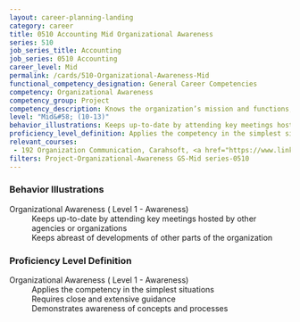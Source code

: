 ```yaml
---
layout: career-planning-landing
category: career
title: 0510 Accounting Mid Organizational Awareness
series: 510
job_series_title: Accounting
job_series: 0510 Accounting
career_level: Mid
permalink: /cards/510-Organizational-Awareness-Mid
functional_competency_designation: General Career Competencies
competency: Organizational Awareness
competency_group: Project
competency_description: Knows the organization’s mission and functions, and how its social, political, and technological systems work and operates effectively within them; this includes the programs, policies, procedures, rules, and regulations of the organization
level: "Mid&#58; (10-13)"
behavior_illustrations: Keeps up-to-date by attending key meetings hosted by other agencies or organizations ? Keeps abreast of developments of other parts of the organization
proficiency_level_definition: Applies the competency in the simplest situations ? Requires close and extensive guidance ? Demonstrates awareness of concepts and processes
relevant_courses: 
 - 192 Organization Communication, Carahsoft, <a href="https://www.linkedin.com/learning/organization-communication">https://www.linkedin.com/learning/organization-communication</a>
filters: Project-Organizational-Awareness GS-Mid series-0510
---
```


<div class="desktop:grid-col-6 margin-y-205">
  <div class="border-top-05 bg-white padding-2 shadow-5 height-full members-hover border-1px border-gray-30 border-top-orange radius-lg">
    <h3>Behavior Illustrations</h3>
    <dl class="text-base"><dt>Organizational Awareness ( Level 1 - Awareness)</dt><dd>Keeps up-to-date by attending key meetings hosted by other agencies or organizations </dd><dd> Keeps abreast of developments of other parts of the organization</dd></dl>
  </div>
</div>
<div class="desktop:grid-col-6 margin-y-205">
  <div class="border-top-05 bg-white padding-2 shadow-5 height-full members-hover border-1px border-gray-30 border-top-orange radius-lg">
    <h3>Proficiency Level Definition</h3>
    <dl class="text-base"><dt>Organizational Awareness ( Level 1 - Awareness)</dt><dd>Applies the competency in the simplest situations </dd><dd> Requires close and extensive guidance </dd><dd> Demonstrates awareness of concepts and processes</dd></dl>
  </div>
</div>